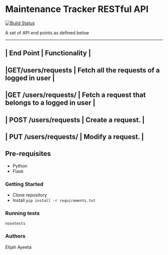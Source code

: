 # Maintenance Tracker RESTful API #

[![Build Status](https://travis-ci.org/Ayeeta/Maintenance_TrackerRESTful_API.svg?branch=develop)](https://travis-ci.org/Ayeeta/Maintenance_TrackerRESTful_API)


A set of API end points as defined below

----------------------------------
| End Point  | Functionality      |
----------------------------------
|GET/users/requests | Fetch all the requests of a logged in user |
-----------------------------------------------------------------
|GET /users/requests/<requestId> | Fetch a request that belongs to a logged in user |
------------------------------------------------------------------------------------
| POST /users/requests | Create a request. |
-------------------------------------------
| PUT /users/requests/<requestId> | Modify a request. |
-----------------------------------------------------


## Pre-requisites ##

* Python
* Flask

### Getting Started ###

* Clone repository
* Install `pip install -r requirements.txt`

### Running tests ###

`nosetests`

### Authors ###

Elijah Ayeeta
